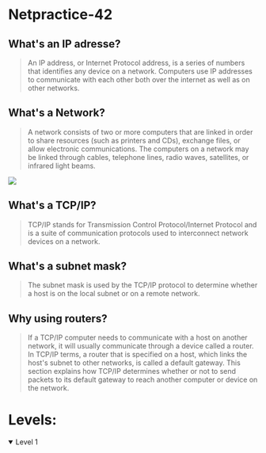 # Netpractice-42

## What's an IP adresse?
> An IP address, or Internet Protocol address, is a series of numbers that identifies any device on a network. Computers use IP addresses to communicate with each other both over the internet as well as on other networks.

## What's a Network?
> A network consists of two or more computers that are linked in order to share resources (such as printers and CDs), exchange files, or allow electronic communications. The computers on a network may be linked through cables, telephone lines, radio waves, satellites, or infrared light beams.

<tr>
<img src="https://ewgqz2vh7kv.exactdn.com/wp-content/uploads/2021/12/IP-Address-Explained-1024x512.jpeg?strip=all&lossy=1&ssl=1"></img>
</tr>


## What's a TCP/IP?
> TCP/IP stands for Transmission Control Protocol/Internet Protocol and is a suite of communication protocols used to interconnect network devices on a network.
## What's a subnet mask?
>  The subnet mask is used by the TCP/IP protocol to determine whether a host is on the local subnet or on a remote network.

## Why using routers?

> If a TCP/IP computer needs to communicate with a host on another network, it will usually communicate through a device called a router. In TCP/IP terms, a router that is specified on a host, which links the host's subnet to other networks, is called a default gateway. This section explains how TCP/IP determines whether or not to send packets to its default gateway to reach another computer or device on the network.

# Levels: 
<details open>
<summary>Level 1</summary>
<br>

</details>
